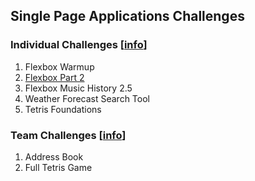 ## Single Page Applications Challenges

### Individual Challenges [[info](SP_INDIVIDUAL_CHALLENGES.md)]

1. Flexbox Warmup
2. [Flexbox Part 2](i02.png)
1. Flexbox Music History 2.5
1. Weather Forecast Search Tool
1. Tetris Foundations

### Team Challenges [[info](SP_TEAM_CHALLENGES.md)]

1. Address Book
1. Full Tetris Game